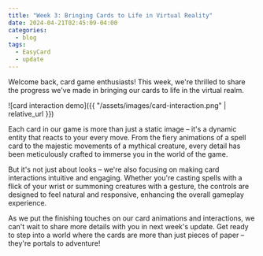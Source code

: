 ```yaml
---
title: "Week 3: Bringing Cards to Life in Virtual Reality"
date: 2024-04-21T02:45:09-04:00
categories:
  - blog
tags:
  - EasyCard
  - update
---
```


Welcome back, card game enthusiasts! This week, we're thrilled to share the progress we've made in bringing our cards to life in the virtual realm.

![card interaction demo]({{ "/assets/images/card-interaction.png" | relative_url }})

Each card in our game is more than just a static image – it's a dynamic entity that reacts to your every move. From the fiery animations of a spell card to the majestic movements of a mythical creature, every detail has been meticulously crafted to immerse you in the world of the game.

But it's not just about looks – we're also focusing on making card interactions intuitive and engaging. Whether you're casting spells with a flick of your wrist or summoning creatures with a gesture, the controls are designed to feel natural and responsive, enhancing the overall gameplay experience.

As we put the finishing touches on our card animations and interactions, we can't wait to share more details with you in next week's update. Get ready to step into a world where the cards are more than just pieces of paper – they're portals to adventure!
